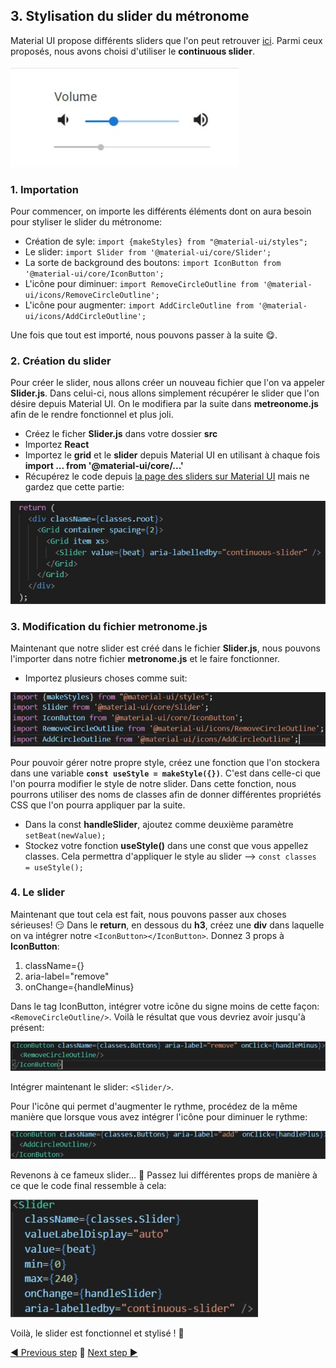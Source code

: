 ## 3. Stylisation du slider du métronome

Material UI propose différents sliders que l'on peut retrouver [ici](https://material-ui.com/components/slider/). Parmi ceux proposés, nous avons choisi d'utiliser le **continuous slider**.

![Continuous slider](src/assets/continuous_slider.jpg)
### 1. Importation 
Pour commencer, on importe les différents éléments dont on aura besoin pour styliser le slider du métronome: 

- Création de syle: `import {makeStyles} from "@material-ui/styles";`
- Le slider: `import Slider from '@material-ui/core/Slider';`
- La sorte de background des boutons: `import IconButton from '@material-ui/core/IconButton';`
- L'icône pour diminuer: `import RemoveCircleOutline from '@material-ui/icons/RemoveCircleOutline';`
- L'icône pour augmenter: `import AddCircleOutline from '@material-ui/icons/AddCircleOutline';`

Une fois que tout est importé, nous pouvons passer à la suite 😋. 

### 2. Création du slider

Pour créer le slider, nous allons créer un nouveau fichier que l'on va appeler **Slider.js**. Dans celui-ci, nous allons simplement récupérer le slider que l'on désire depuis Material UI. On le modifiera par la suite dans **metreonome.js** afin de le rendre fonctionnel et plus joli.

- Créez le ficher **Slider.js** dans votre dossier **src**
- Importez **React**
- Importez le **grid** et le **slider** depuis Material UI en utilisant à chaque fois **import ... from '@material-ui/core/...'** 
- Récupérez le code depuis [la page des sliders sur Material UI](https://material-ui.com/components/slider/) mais ne gardez que cette partie: 

![Code du slider](src/assets/code_slider.jpg)


### 3. Modification du fichier metronome.js

Maintenant que notre slider est créé dans le fichier **Slider.js**, nous pouvons l'importer dans notre fichier **metronome.js** et le faire fonctionner.

- Importez plusieurs choses comme suit: 

![Import](src/assets/code_import_metronome.jpg)
 
Pour pouvoir gérer notre propre style, créez une fonction que l'on stockera dans une variable **`const useStyle = makeStyle({})`**. C'est dans celle-ci que l'on pourra modifier le style de notre slider. Dans cette fonction, nous pourrons utiliser des noms de classes afin de donner différentes propriétés CSS que l'on pourra appliquer par la suite. 

- Dans la const **handleSlider**, ajoutez comme deuxième paramètre `setBeat(newValue);`
- Stockez votre fonction **useStyle()** dans une const que vous appellez classes. Cela permettra d'appliquer le style au slider --> `const classes = useStyle();`

### 4. Le slider

Maintenant que tout cela est fait, nous pouvons passer aux choses sérieuses! 😏
Dans le **return**, en dessous du **h3**, créez une **div** dans laquelle on va intégrer notre `<IconButton></IconButton>`. Donnez 3 props à **IconButton**: 
1. className={}
2. aria-label="remove"
3. onChange={handleMinus}

Dans le tag IconButton, intégrer votre icône du signe moins de cette façon: `<RemoveCircleOutline/>`.
Voilà le résultat que vous devriez avoir jusqu'à présent:

![IconsButtons](src/assets/code_IconsButtons_remove.jpg)

Intégrer maintenant le slider: `<Slider/>`.

Pour l'icône qui permet d'augmenter le rythme, procédez de la même manière que lorsque vous avez intégrer l'icône pour diminuer le rythme:

![IconsButtons](src/assets/code_IconsButtons_add.jpg)

Revenons à ce fameux slider... 🤯
Passez lui différentes props de manière à ce que le code final ressemble à cela: 

![Code Slider](src/assets/code_slider_props.jpg)

Voilà, le slider est fonctionnel et stylisé ! 🤩

[◀ Previous step](app.md) 🤨 [Next step ▶](systemspec.md)



